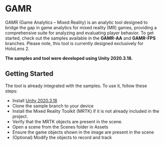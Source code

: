 # GAMR
GAMR (Game Analytics – Mixed Reality) is an analytic tool designed to bridge the gap in game analytics for mixed reality (MR) games, providing a comprehensive suite for analyzing and evaluating player behavior. To get started, check out the samples available in the **GAMR-AA** and **GAMR-FPS** branches. Please note, this tool is currently designed exclusively for HoloLens 2.

**The samples and tool were developed using Unity 2020.3.18.**

## Getting Started
The tool is already integrated with the samples. To use it, follow these steps:
- Install [Unity 2020.3.18](https://unity.com/releases/editor/archive)
- Clone the sample branch to your device
- Install the Mixed Reality Toolkit (MRTK) if it is not already included in the project.
- Verify that the MRTK objects are present in the scene.
- Open a scene from the Scenes folder in Assets
- Ensure the game objects shown in the image are present in the scene
- (Optional) Modify the objects to record and track
